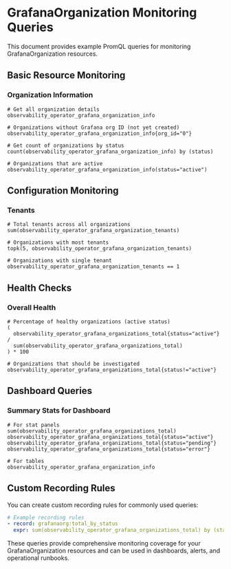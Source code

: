 # GrafanaOrganization Monitoring Queries

This document provides example PromQL queries for monitoring GrafanaOrganization resources.

## Basic Resource Monitoring

### Organization Information
```promql
# Get all organization details
observability_operator_grafana_organization_info

# Organizations without Grafana org ID (not yet created)
observability_operator_grafana_organization_info{org_id="0"}

# Get count of organizations by status
count(observability_operator_grafana_organization_info) by (status)

# Organizations that are active
observability_operator_grafana_organization_info(status="active")
```

## Configuration Monitoring

### Tenants
```promql
# Total tenants across all organizations
sum(observability_operator_grafana_organization_tenants)

# Organizations with most tenants
topk(5, observability_operator_grafana_organization_tenants)

# Organizations with single tenant
observability_operator_grafana_organization_tenants == 1
```

## Health Checks

### Overall Health
```promql
# Percentage of healthy organizations (active status)
(
  observability_operator_grafana_organizations_total{status="active"} /
  sum(observability_operator_grafana_organizations_total)
) * 100

# Organizations that should be investigated
observability_operator_grafana_organizations_total{status!="active"}
```

## Dashboard Queries

### Summary Stats for Dashboard
```promql
# For stat panels
sum(observability_operator_grafana_organizations_total)
observability_operator_grafana_organizations_total{status="active"}
observability_operator_grafana_organizations_total{status="pending"}
observability_operator_grafana_organizations_total{status="error"}

# For tables
observability_operator_grafana_organization_info
```

## Custom Recording Rules

You can create custom recording rules for commonly used queries:

```yaml
# Example recording rules
- record: grafanaorg:total_by_status
  expr: sum(observability_operator_grafana_organizations_total) by (status)
```

These queries provide comprehensive monitoring coverage for your GrafanaOrganization resources and can be used in dashboards, alerts, and operational runbooks.
